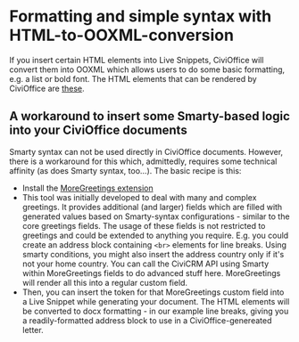 # Formatting and simple syntax with HTML-to-OOXML-conversion

If you insert certain HTML elements into Live Snippets, CiviOffice will convert them into OOXML which allows users to do some basic formatting, e.g. a list or bold font. The HTML elements that can be rendered by CiviOffice are [these](https://github.com/PHPOffice/PHPWord/blob/be0190cd5d8f95b4be08d5853b107aa4e352759a/src/PhpWord/Shared/Html.php#L166-L198).

## A workaround to insert some Smarty-based logic into your CiviOffice documents

Smarty syntax can not be used directly in CiviOffice documents. However, there is a workaround for this which, admittedly, requires some technical affinity (as does Smarty syntax, too...). The basic recipe is this:

  + Install the [MoreGreetings extension](https://github.com/systopia/de.systopia.moregreetings)
  + This tool was initially developed to deal with many and complex greetings. It provides additional (and larger) fields which are filled with generated values based on Smarty-syntax configurations - similar to the core greetings fields. The usage of these fields is not restricted to greetings and could be extended to anything you require. E.g. you could create an address block containing ```<br>``` elements for line breaks. Using smarty conditions, you might also insert the address country only if it's not your home country. You can call the CiviCRM API using Smarty within MoreGreetings fields to do advanced stuff here. MoreGreetings will render all this into a regular custom field.
  + Then, you can insert the token for that MoreGreetings custom field into a Live Snippet while generating your document. The HTML elements will be converted to docx formatting - in our example line breaks, giving you a readily-formatted address block to use in a CiviOffice-genereated letter.  
